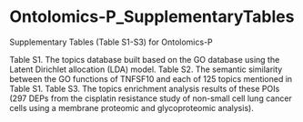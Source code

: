 # Ontolomics-P_SupplementaryTables
Supplementary Tables (Table S1-S3) for Ontolomics-P

Table S1. The topics database built based on the GO database using the Latent Dirichlet allocation (LDA) model.
Table S2. The semantic similarity between the GO functions of TNFSF10 and each of 125 topics mentioned in Table S1.
Table S3. The topics enrichment analysis results of these POIs (297 DEPs from the cisplatin resistance study of non-small cell lung cancer cells using a membrane proteomic and glycoproteomic analysis).
